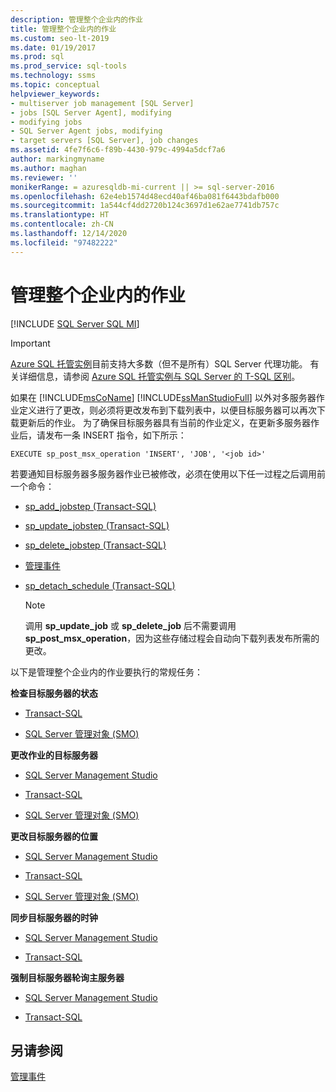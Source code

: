 ```yaml
---
description: 管理整个企业内的作业
title: 管理整个企业内的作业
ms.custom: seo-lt-2019
ms.date: 01/19/2017
ms.prod: sql
ms.prod_service: sql-tools
ms.technology: ssms
ms.topic: conceptual
helpviewer_keywords:
- multiserver job management [SQL Server]
- jobs [SQL Server Agent], modifying
- modifying jobs
- SQL Server Agent jobs, modifying
- target servers [SQL Server], job changes
ms.assetid: 4fe7f6c6-f89b-4430-979c-4994a5dcf7a6
author: markingmyname
ms.author: maghan
ms.reviewer: ''
monikerRange: = azuresqldb-mi-current || >= sql-server-2016
ms.openlocfilehash: 62e4eb1574d48ecd40af46ba081f6443bdafb000
ms.sourcegitcommit: 1a544cf4dd2720b124c3697d1e62ae7741db757c
ms.translationtype: HT
ms.contentlocale: zh-CN
ms.lasthandoff: 12/14/2020
ms.locfileid: "97482222"
---
```

# <a name="manage-jobs-across-an-enterprise"></a>管理整个企业内的作业
[!INCLUDE [SQL Server SQL MI](../../includes/applies-to-version/sql-asdbmi.md)]

> [!IMPORTANT]  
> [Azure SQL 托管实例](/azure/sql-database/sql-database-managed-instance)目前支持大多数（但不是所有）SQL Server 代理功能。 有关详细信息，请参阅 [Azure SQL 托管实例与 SQL Server 的 T-SQL 区别](/azure/sql-database/sql-database-managed-instance-transact-sql-information#sql-server-agent)。

如果在 [!INCLUDE[msCoName](../../includes/msconame_md.md)] [!INCLUDE[ssManStudioFull](../../includes/ssmanstudiofull-md.md)] 以外对多服务器作业定义进行了更改，则必须将更改发布到下载列表中，以便目标服务器可以再次下载更新后的作业。 为了确保目标服务器具有当前的作业定义，在更新多服务器作业后，请发布一条 INSERT 指令，如下所示：  
  
```  
EXECUTE sp_post_msx_operation 'INSERT', 'JOB', '<job id>'  
```  
  
若要通知目标服务器多服务器作业已被修改，必须在使用以下任一过程之后调用前一个命令：  
  
-   [sp_add_jobstep (Transact-SQL)](../../relational-databases/system-stored-procedures/sp-add-jobstep-transact-sql.md)  
  
-   [sp_update_jobstep (Transact-SQL)](../../relational-databases/system-stored-procedures/sp-update-jobstep-transact-sql.md)  
  
-   [sp_delete_jobstep (Transact-SQL)](../../relational-databases/system-stored-procedures/sp-delete-jobstep-transact-sql.md)  
  
-   [管理事件](../../relational-databases/system-stored-procedures/sp-attach-schedule-transact-sql.md)  
  
-   [sp_detach_schedule (Transact-SQL)](../../relational-databases/system-stored-procedures/sp-detach-schedule-transact-sql.md)  
  
    > [!NOTE]  
    > 调用 **sp_update_job** 或 **sp_delete_job** 后不需要调用 **sp_post_msx_operation**，因为这些存储过程会自动向下载列表发布所需的更改。  
  
以下是管理整个企业内的作业要执行的常规任务：  
  
**检查目标服务器的状态**  
  
-   [Transact-SQL](../../relational-databases/system-stored-procedures/sp-help-targetserver-transact-sql.md)  
  
-   [SQL Server 管理对象 (SMO)](../../relational-databases/server-management-objects-smo/sql-server-management-objects-smo-programming-guide.md)  
  
**更改作业的目标服务器**  
  
-   [SQL Server Management Studio](../../ssms/agent/modify-the-target-servers-for-a-job.md)  
  
-   [Transact-SQL](../../relational-databases/system-stored-procedures/sp-add-jobserver-transact-sql.md)  
  
-   [SQL Server 管理对象 (SMO)](../../relational-databases/server-management-objects-smo/sql-server-management-objects-smo-programming-guide.md)  
  
**更改目标服务器的位置**  
  
-   [SQL Server Management Studio](../../ssms/agent/specify-a-target-server-s-location-sql-server-management-studio.md)  
  
-   [Transact-SQL](../../relational-databases/system-stored-procedures/sp-msx-enlist-transact-sql.md)  
  
-   [SQL Server 管理对象 (SMO)](../../relational-databases/server-management-objects-smo/sql-server-management-objects-smo-programming-guide.md)  
  
**同步目标服务器的时钟**  
  
-   [SQL Server Management Studio](../../ssms/agent/synchronize-target-server-clocks-sql-server-management-studio.md)  
  
-   [Transact-SQL](../../relational-databases/system-stored-procedures/sp-resync-targetserver-transact-sql.md)  
  
**强制目标服务器轮询主服务器**  
  
-   [SQL Server Management Studio](../../ssms/agent/force-a-target-server-to-poll-the-master-server.md)  
  
-   [Transact-SQL](../../relational-databases/system-stored-procedures/sp-post-msx-operation-transact-sql.md)  
  
## <a name="see-also"></a>另请参阅  
[管理事件](../../ssms/agent/manage-events.md)  
